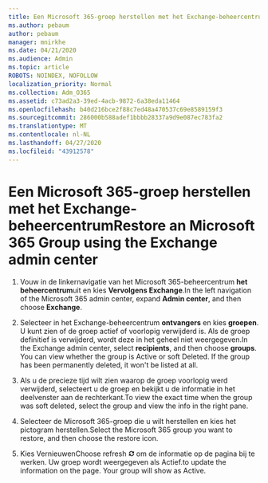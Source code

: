```yaml
---
title: Een Microsoft 365-groep herstellen met het Exchange-beheercentrum
ms.author: pebaum
author: pebaum
manager: mnirkhe
ms.date: 04/21/2020
ms.audience: Admin
ms.topic: article
ROBOTS: NOINDEX, NOFOLLOW
localization_priority: Normal
ms.collection: Adm_O365
ms.assetid: c73ad2a3-39ed-4acb-9872-6a38eda11464
ms.openlocfilehash: b40d216bce2f88c7ed48a470537c69e8589159f3
ms.sourcegitcommit: 286000b588adef1bbbb28337a9d9e087ec783fa2
ms.translationtype: MT
ms.contentlocale: nl-NL
ms.lasthandoff: 04/27/2020
ms.locfileid: "43912578"
---
```

# <a name="restore-an-microsoft-365-group-using-the-exchange-admin-center"></a><span data-ttu-id="61fe6-102">Een Microsoft 365-groep herstellen met het Exchange-beheercentrum</span><span class="sxs-lookup"><span data-stu-id="61fe6-102">Restore an Microsoft 365 Group using the Exchange admin center</span></span>

1. <span data-ttu-id="61fe6-103">Vouw in de linkernavigatie van het Microsoft 365-beheercentrum **het beheercentrum**uit en kies **Vervolgens Exchange**.</span><span class="sxs-lookup"><span data-stu-id="61fe6-103">In the left navigation of the Microsoft 365 admin center, expand **Admin center**, and then choose **Exchange**.</span></span>
    
2. <span data-ttu-id="61fe6-p101">Selecteer in het Exchange-beheercentrum **ontvangers** en kies **groepen**. U kunt zien of de groep actief of voorlopig verwijderd is. Als de groep definitief is verwijderd, wordt deze in het geheel niet weergegeven.</span><span class="sxs-lookup"><span data-stu-id="61fe6-p101">In the Exchange admin center, select **recipients**, and then choose **groups**. You can view whether the group is Active or soft Deleted. If the group has been permanently deleted, it won't be listed at all.</span></span>
    
3. <span data-ttu-id="61fe6-107">Als u de precieze tijd wilt zien waarop de groep voorlopig werd verwijderd, selecteert u de groep en bekijkt u de informatie in het deelvenster aan de rechterkant.</span><span class="sxs-lookup"><span data-stu-id="61fe6-107">To view the exact time when the group was soft deleted, select the group and view the info in the right pane.</span></span>
    
4. <span data-ttu-id="61fe6-108">Selecteer de Microsoft 365-groep die u wilt herstellen en kies het pictogram herstellen.</span><span class="sxs-lookup"><span data-stu-id="61fe6-108">Select the Microsoft 365 group you want to restore, and then choose the restore icon.</span></span>
    
5. <span data-ttu-id="61fe6-109">Kies Vernieuwen</span><span class="sxs-lookup"><span data-stu-id="61fe6-109">Choose refresh</span></span> ![Pictogram Vernieuwen](media/6464df90-2a91-4c1f-92a6-9a38c7696ac3.gif) <span data-ttu-id="61fe6-p102">om de informatie op de pagina bij te werken. Uw groep wordt weergegeven als Actief.</span><span class="sxs-lookup"><span data-stu-id="61fe6-p102">to update the information on the page. Your group will show as Active.</span></span> 
    

